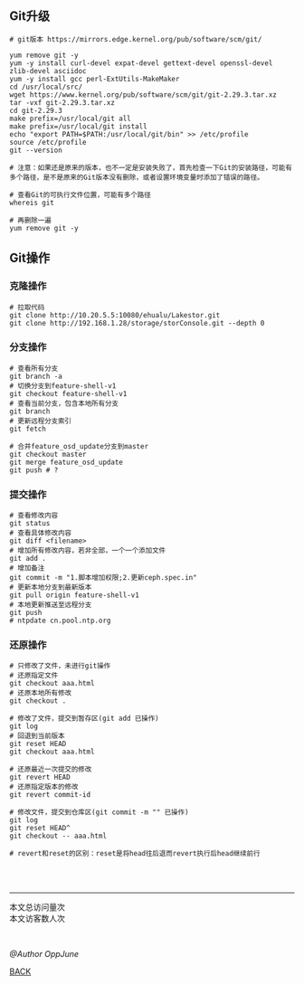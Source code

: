 ## Git升级

```shell
# git版本 https://mirrors.edge.kernel.org/pub/software/scm/git/

yum remove git -y
yum -y install curl-devel expat-devel gettext-devel openssl-devel zlib-devel asciidoc
yum -y install gcc perl-ExtUtils-MakeMaker
cd /usr/local/src/
wget https://www.kernel.org/pub/software/scm/git/git-2.29.3.tar.xz
tar -vxf git-2.29.3.tar.xz
cd git-2.29.3
make prefix=/usr/local/git all
make prefix=/usr/local/git install
echo "export PATH=$PATH:/usr/local/git/bin" >> /etc/profile
source /etc/profile
git --version

# 注意：如果还是原来的版本，也不一定是安装失败了，首先检查一下Git的安装路径，可能有多个路径，是不是原来的Git版本没有删除，或者设置环境变量时添加了错误的路径。

# 查看Git的可执行文件位置，可能有多个路径
whereis git

# 再删除一遍
yum remove git -y
```



## Git操作



### 克隆操作

```shell
# 拉取代码
git clone http://10.20.5.5:10080/ehualu/Lakestor.git
git clone http://192.168.1.28/storage/storConsole.git --depth 0
```



### 分支操作

```shell
# 查看所有分支
git branch -a
# 切换分支到feature-shell-v1
git checkout feature-shell-v1
# 查看当前分支，包含本地所有分支
git branch
# 更新远程分支索引
git fetch

# 合并feature_osd_update分支到master
git checkout master
git merge feature_osd_update
git push # ?
```



### 提交操作

```shell
# 查看修改内容
git status
# 查看具体修改内容
git diff <filename>
# 增加所有修改内容，若非全部，一个一个添加文件
git add .
# 增加备注
git commit -m "1.脚本增加权限;2.更新ceph.spec.in"
# 更新本地分支到最新版本
git pull origin feature-shell-v1
# 本地更新推送至远程分支
git push
# ntpdate cn.pool.ntp.org
```



### 还原操作

```shell
# 只修改了文件，未进行git操作
# 还原指定文件
git checkout aaa.html
# 还原本地所有修改
git checkout .

# 修改了文件，提交到暂存区(git add 已操作)
git log
# 回退到当前版本
git reset HEAD
git checkout aaa.html

# 还原最近一次提交的修改
git revert HEAD
# 还原指定版本的修改
git revert commit-id

# 修改文件，提交到仓库区(git commit -m "" 已操作)
git log
git reset HEAD^
git checkout -- aaa.html

# revert和reset的区别：reset是将head往后退而revert执行后head继续前行
```

<br /><br />

------

<script async src="//busuanzi.ibruce.info/busuanzi/2.3/busuanzi.pure.mini.js"></script>
<span id="busuanzi_container_site_pv">本文总访问量<span id="busuanzi_value_site_pv"></span>次<br /></span><span id="busuanzi_container_site_uv">本文访客数<span id="busuanzi_value_site_uv"></span>人次
</span>

<br />

*@Author OppJune*

[BACK](../README.md)

